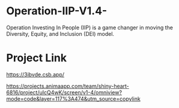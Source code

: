 # Operation-IIP-V1.4-
Operation Investing In People (IIP) is a game changer in moving the Diversity, Equity, and Inclusion (DEI) model. 

# Project Link
https://3ibvde.csb.app/

https://projects.animaapp.com/team/shiny-heart-6816/project/uIcQ4wK/screen/v1-4/omniview?mode=code&layer=117%3A474&utm_source=copylink
